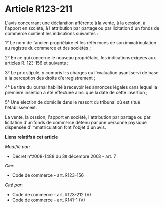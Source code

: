 # Article R123-211

L'avis concernant une déclaration afférente à la vente, à la cession, à l'apport en société, à l'attribution par partage ou
par licitation d'un fonds de commerce contient les indications suivantes :

1° Le nom de l'ancien propriétaire et les références de son immatriculation au registre du commerce et des sociétés ;

2° En ce qui concerne le nouveau propriétaire, les indications exigées aux articles R. 123-156 et suivants ;

3° Le prix stipulé, y compris les charges ou l'évaluation ayant servi de base à la perception des droits d'enregistrement ;

4° Le titre du journal habilité à recevoir les annonces légales dans lequel la première insertion a été effectuée ainsi que
la date de cette insertion ;

5° Une élection de domicile dans le ressort du tribunal où est situé l'établissement.

La vente, la cession, l'apport en société, l'attribution par partage ou par licitation d'un fonds de commerce détenu par une
personne physique dispensée d'immatriculation font l'objet d'un avis.

**Liens relatifs à cet article**

_Modifié par_:

  - Décret n°2008-1488 du 30 décembre 2008 - art. 7

_Cite_:

  - Code de commerce - art. R123-156

_Cité par_:

  - Code de commerce - art. R123-212 (V)
  - Code de commerce - art. R141-1 (V)
